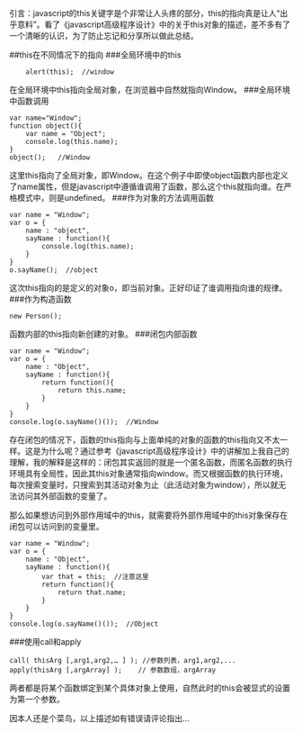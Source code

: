 引言：javascript的this关键字是个非常让人头疼的部分，this的指向真是让人“出乎意料”。看了《javascript高级程序设计》中的关于this对象的描述，差不多有了一个清晰的认识，为了防止忘记和分享所以做此总结。

##this在不同情况下的指向
###全局环境中的this
```
	alert(this);  //window
```
在全局环境中this指向全局对象，在浏览器中自然就指向Window。
###全局环境中函数调用
```
var name="Window";
function object(){
	var name = "Object";
	console.log(this.name);
}
object();   //Window
```
这里this指向了全局对象，即Window。在这个例子中即使object函数内部也定义了name属性，但是javascript中遵循谁调用了函数，那么这个this就指向谁。在严格模式中，则是undefined。
###作为对象的方法调用函数
```
var name = "Window";
var o = {
	name : "object",
	sayName : function(){
		console.log(this.name);
	}
}
o.sayName();  //object
```
这次this指向的是定义的对象o，即当前对象。正好印证了谁调用指向谁的规律。
###作为构造函数
```
new Person();
```
函数内部的this指向新创建的对象。
###闭包内部函数
```
var name = "Window";
var o = {
	name : "Object",
	sayName : function(){
		return function(){
			return this.name;
		}
	}
}
console.log(o.sayName()());  //Window
```
存在闭包的情况下，函数的this指向与上面单纯的对象的函数的this指向又不太一样。这是为什么呢？通过参考《javascript高级程序设计》中的讲解加上我自己的理解，我的解释是这样的：闭包其实返回的就是一个匿名函数，而匿名函数的执行环境具有全局性，因此其this对象通常指向window。而又根据函数的执行环境，每次搜索变量时，只搜索到其活动对象为止（此活动对象为window），所以就无法访问其外部函数的变量了。

那么如果想访问到外部作用域中的this，就需要将外部作用域中的this对象保存在闭包可以访问到的变量里。
```
var name = "Window";
var o = {
	name : "Object",
	sayName : function(){
		var that = this;  //注意这里
		return function(){
			return that.name;
		}
	}
}
console.log(o.sayName()());  //Object
```
###使用call和apply
```
call( thisArg [,arg1,arg2,… ] ); //参数列表，arg1,arg2,...
apply(thisArg [,argArray] );    // 参数数组，argArray
```
两者都是将某个函数绑定到某个具体对象上使用，自然此时的this会被显式的设置为第一个参数。

因本人还是个菜鸟，以上描述如有错误请评论指出...
